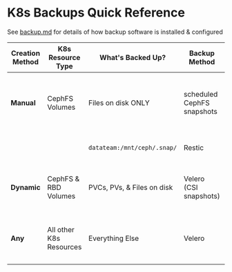 # K8s Backups Quick Reference

See [backup.md](backup.md) for details of how backup software is installed & configured

| Creation Method | K8s Resource Type       | What's Backed Up?           | Backup Method              | Backup Location                             | Recovery                                                                                          |
|-----------------|-------------------------|-----------------------------|----------------------------|---------------------------------------------|---------------------------------------------------------------------------------------------------|
| **Manual**      | CephFS Volumes          | Files on disk ONLY          | scheduled CephFS snapshots | `datateam:/mnt/ceph/.snap/`                 | Anyone with `datateam` access: manual copy from snapshots                                         |
|                 |                         | `datateam:/mnt/ceph/.snap/` | Restic                     | Onsite servers @ NCEAS office               | Nick: Restic restore                                                                              |
| **Dynamic**     | CephFS & RBD Volumes    | PVCs, PVs, & Files on disk  | Velero (CSI snapshots)     | Object Storage: `s3.anacapa.nceas.ucsb.edu` | K8s admins: `velero restore` ([full or partial](https://velero.io/docs/main/resource-filtering/)) |
| **Any**         | All other K8s Resources | Everything Else             | Velero                     | Object Storage: `s3.anacapa.nceas.ucsb.edu` | K8s admins: `velero restore` ([full or partial](https://velero.io/docs/main/resource-filtering/)) |
